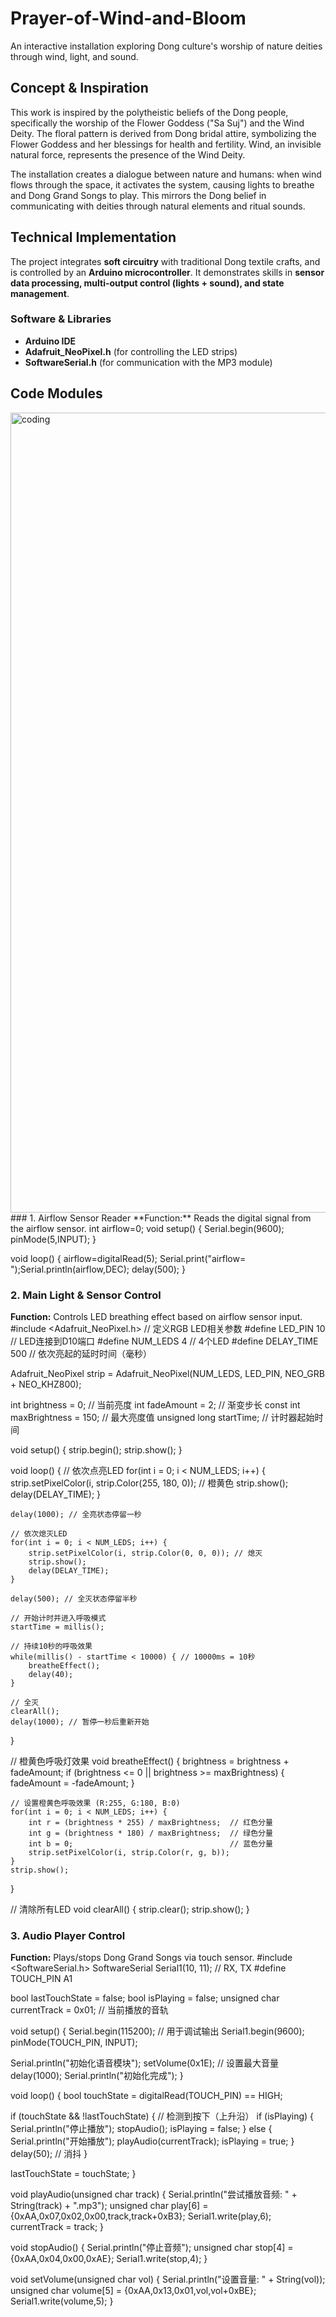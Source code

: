 # Prayer-of-Wind-and-Bloom
An interactive installation exploring Dong culture's worship of nature deities through wind, light, and sound.

## Concept & Inspiration 
This work is inspired by the polytheistic beliefs of the Dong people, specifically the worship of the Flower Goddess ("Sa Suj") and the Wind Deity. The floral pattern is derived from Dong bridal attire, symbolizing the Flower Goddess and her blessings for health and fertility. Wind, an invisible natural force, represents the presence of the Wind Deity.

The installation creates a dialogue between nature and humans: when wind flows through the space, it activates the system, causing lights to breathe and Dong Grand Songs to play. This mirrors the Dong belief in communicating with deities through natural elements and ritual sounds.

## Technical Implementation 
The project integrates **soft circuitry** with traditional Dong textile crafts, and is controlled by an **Arduino microcontroller**. It demonstrates skills in **sensor data processing, multi-output control (lights + sound), and state management**.

### Software & Libraries 
- **Arduino IDE**
- **Adafruit_NeoPixel.h** (for controlling the LED strips) 
- **SoftwareSerial.h** (for communication with the MP3 module)

## Code Modules 
<img width="2560" height="1280" alt="coding" src="https://github.com/user-attachments/assets/bdbe103a-aa9b-4454-a4c8-b539902d6076" />
### 1. Airflow Sensor Reader 
**Function:** Reads the digital signal from the airflow sensor.
int airflow=0;
void setup() {
 Serial.begin(9600);
 pinMode(5,INPUT);
}

void loop() {
airflow=digitalRead(5);
Serial.print("airflow= ");Serial.println(airflow,DEC);
delay(500);
} 

### 2. Main Light & Sensor Control 
**Function:** Controls LED breathing effect based on airflow sensor input. 
#include <Adafruit_NeoPixel.h> // 定义RGB LED相关参数
#define LED_PIN    10        // LED连接到D10端口
#define NUM_LEDS   4         // 4个LED
#define DELAY_TIME 500       // 依次亮起的延时时间（毫秒）

Adafruit_NeoPixel strip = Adafruit_NeoPixel(NUM_LEDS, LED_PIN, NEO_GRB + NEO_KHZ800);

int brightness = 0;          // 当前亮度
int fadeAmount = 2;          // 渐变步长
const int maxBrightness = 150; // 最大亮度值
unsigned long startTime;      // 计时器起始时间

void setup() {
    strip.begin();
    strip.show();
}

void loop() {
    // 依次点亮LED
    for(int i = 0; i < NUM_LEDS; i++) {
        strip.setPixelColor(i, strip.Color(255, 180, 0)); // 橙黄色
        strip.show();
        delay(DELAY_TIME);
    }
    
    delay(1000); // 全亮状态停留一秒
    
    // 依次熄灭LED
    for(int i = 0; i < NUM_LEDS; i++) {
        strip.setPixelColor(i, strip.Color(0, 0, 0)); // 熄灭
        strip.show();
        delay(DELAY_TIME);
    }
    
    delay(500); // 全灭状态停留半秒
    
    // 开始计时并进入呼吸模式
    startTime = millis();
    
    // 持续10秒的呼吸效果
    while(millis() - startTime < 10000) { // 10000ms = 10秒
        breatheEffect();
        delay(40);
    }
    
    // 全灭
    clearAll();
    delay(1000); // 暂停一秒后重新开始
}

// 橙黄色呼吸灯效果
void breatheEffect() {
    brightness = brightness + fadeAmount;
    if (brightness <= 0 || brightness >= maxBrightness) {
        fadeAmount = -fadeAmount;
    }
    
    // 设置橙黄色呼吸效果 (R:255, G:180, B:0)
    for(int i = 0; i < NUM_LEDS; i++) {
        int r = (brightness * 255) / maxBrightness;  // 红色分量
        int g = (brightness * 180) / maxBrightness;  // 绿色分量
        int b = 0;                                   // 蓝色分量
        strip.setPixelColor(i, strip.Color(r, g, b));
    }
    strip.show();
}

// 清除所有LED
void clearAll() {
    strip.clear();
    strip.show();
}

### 3. Audio Player Control 
**Function:** Plays/stops Dong Grand Songs via touch sensor.
#include <SoftwareSerial.h>
SoftwareSerial Serial1(10, 11);  // RX, TX
#define TOUCH_PIN A1

bool lastTouchState = false;
bool isPlaying = false;
unsigned char currentTrack = 0x01;  // 当前播放的音轨

void setup() {
  Serial.begin(115200);  // 用于调试输出
  Serial1.begin(9600);
  pinMode(TOUCH_PIN, INPUT);
  
  Serial.println("初始化语音模块");
  setVolume(0x1E);  // 设置最大音量
  delay(1000);
  Serial.println("初始化完成");
}

void loop() {
  bool touchState = digitalRead(TOUCH_PIN) == HIGH;
  
  if (touchState && !lastTouchState) {  // 检测到按下（上升沿）
    if (isPlaying) {
      Serial.println("停止播放");
      stopAudio();
      isPlaying = false;
    } else {
      Serial.println("开始播放");
      playAudio(currentTrack);
      isPlaying = true;
    }
    delay(50);  // 消抖
  }
  
  lastTouchState = touchState;
}

void playAudio(unsigned char track) {
  Serial.println("尝试播放音频: " + String(track) + ".mp3");
  unsigned char play[6] = {0xAA,0x07,0x02,0x00,track,track+0xB3};
  Serial1.write(play,6);
  currentTrack = track;
}

void stopAudio() {
  Serial.println("停止音频");
  unsigned char stop[4] = {0xAA,0x04,0x00,0xAE};
  Serial1.write(stop,4);
}

void setVolume(unsigned char vol) {
  Serial.println("设置音量: " + String(vol));
  unsigned char volume[5] = {0xAA,0x13,0x01,vol,vol+0xBE};
  Serial1.write(volume,5);
}
